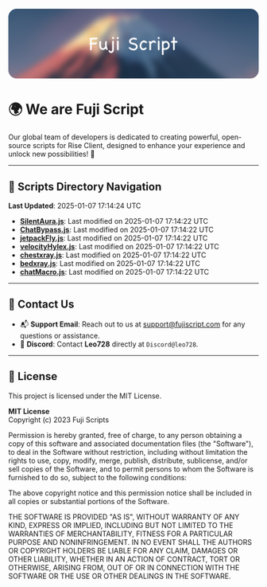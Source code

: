 ![Banner](.github/b.webp)

# 🌍 **We are Fuji Script**

Our global team of developers is dedicated to creating powerful, open-source scripts for Rise Client, designed to enhance your experience and unlock new possibilities! 🌟

---
<!-- SCRIPTS_NAVIGATION_START -->
## 📂 **Scripts Directory Navigation**

**Last Updated**: 2025-01-07 17:14:24 UTC

- **[SilentAura.js](scripts/SilentAura.js)**: Last modified on 2025-01-07 17:14:22 UTC
- **[ChatBypass.js](scripts/ChatBypass.js)**: Last modified on 2025-01-07 17:14:22 UTC
- **[jetpackFly.js](scripts/jetpackFly.js)**: Last modified on 2025-01-07 17:14:22 UTC
- **[velocityHylex.js](scripts/velocityHylex.js)**: Last modified on 2025-01-07 17:14:22 UTC
- **[chestxray.js](scripts/chestxray.js)**: Last modified on 2025-01-07 17:14:22 UTC
- **[bedxray.js](scripts/bedxray.js)**: Last modified on 2025-01-07 17:14:22 UTC
- **[chatMacro.js](scripts/chatMacro.js)**: Last modified on 2025-01-07 17:14:22 UTC

<!-- SCRIPTS_NAVIGATION_END -->

---

## 💬 **Contact Us**  
- 📬 **Support Email**: Reach out to us at [support@fujiscript.com](mailto:support@fujiscript.com) for any questions or assistance.  
- 💬 **Discord**: Contact **Leo728** directly at `Discord@leo728`.

---

## 📜 **License**

This project is licensed under the MIT License.  

**MIT License**  
Copyright (c) 2023 Fuji Scripts  

Permission is hereby granted, free of charge, to any person obtaining a copy of this software and associated documentation files (the "Software"), to deal in the Software without restriction, including without limitation the rights to use, copy, modify, merge, publish, distribute, sublicense, and/or sell copies of the Software, and to permit persons to whom the Software is furnished to do so, subject to the following conditions:  

The above copyright notice and this permission notice shall be included in all copies or substantial portions of the Software.  

THE SOFTWARE IS PROVIDED "AS IS", WITHOUT WARRANTY OF ANY KIND, EXPRESS OR IMPLIED, INCLUDING BUT NOT LIMITED TO THE WARRANTIES OF MERCHANTABILITY, FITNESS FOR A PARTICULAR PURPOSE AND NONINFRINGEMENT. IN NO EVENT SHALL THE AUTHORS OR COPYRIGHT HOLDERS BE LIABLE FOR ANY CLAIM, DAMAGES OR OTHER LIABILITY, WHETHER IN AN ACTION OF CONTRACT, TORT OR OTHERWISE, ARISING FROM, OUT OF OR IN CONNECTION WITH THE SOFTWARE OR THE USE OR OTHER DEALINGS IN THE SOFTWARE.  
